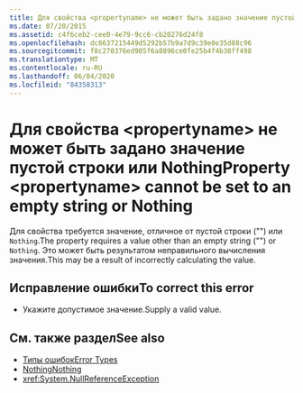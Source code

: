 ```yaml
---
title: Для свойства <propertyname> не может быть задано значение пустой строки или Nothing
ms.date: 07/20/2015
ms.assetid: c4f6ceb2-cee0-4e79-9cc6-cb20276d24f8
ms.openlocfilehash: dc8637215449d5292b57b9a7d9c39e0e35d88c96
ms.sourcegitcommit: f8c270376ed905f6a8896ce0fe25b4f4b38ff498
ms.translationtype: MT
ms.contentlocale: ru-RU
ms.lasthandoff: 06/04/2020
ms.locfileid: "84358313"
---
```

# <a name="property-propertyname-cannot-be-set-to-an-empty-string-or-nothing"></a><span data-ttu-id="154f4-102">Для свойства \<propertyname> не может быть задано значение пустой строки или Nothing</span><span class="sxs-lookup"><span data-stu-id="154f4-102">Property \<propertyname> cannot be set to an empty string or Nothing</span></span>
<span data-ttu-id="154f4-103">Для свойства требуется значение, отличное от пустой строки ("") или `Nothing`.</span><span class="sxs-lookup"><span data-stu-id="154f4-103">The property requires a value other than an empty string ("") or `Nothing`.</span></span> <span data-ttu-id="154f4-104">Это может быть результатом неправильного вычисления значения.</span><span class="sxs-lookup"><span data-stu-id="154f4-104">This may be a result of incorrectly calculating the value.</span></span>  
  
## <a name="to-correct-this-error"></a><span data-ttu-id="154f4-105">Исправление ошибки</span><span class="sxs-lookup"><span data-stu-id="154f4-105">To correct this error</span></span>  
  
- <span data-ttu-id="154f4-106">Укажите допустимое значение.</span><span class="sxs-lookup"><span data-stu-id="154f4-106">Supply a valid value.</span></span>  
  
## <a name="see-also"></a><span data-ttu-id="154f4-107">См. также раздел</span><span class="sxs-lookup"><span data-stu-id="154f4-107">See also</span></span>

- [<span data-ttu-id="154f4-108">Типы ошибок</span><span class="sxs-lookup"><span data-stu-id="154f4-108">Error Types</span></span>](../programming-guide/language-features/error-types.md)
- [<span data-ttu-id="154f4-109">Nothing</span><span class="sxs-lookup"><span data-stu-id="154f4-109">Nothing</span></span>](../language-reference/nothing.md)
- <xref:System.NullReferenceException>
